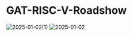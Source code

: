 # GAT-RISC-V-Roadshow
![2025-01-02(1)](https://github.com/user-attachments/assets/9d3a8c89-e4d7-4cda-9644-ff61f496ccc3)
![2025-01-02](https://github.com/user-attachments/assets/ec5b81c8-273a-446c-a60e-9f42770653f2)
